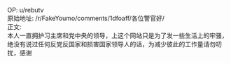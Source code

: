 
OP: u/rebutv  
原始地址: /r/FakeYoumo/comments/1dfoaff/各位警官好/  
正文:  
本人一直拥护习主席和党中央的领导，上这个网站只是为了发一些生活上的牢骚，绝没有说过任何反党反国家和损害国家领导人的话，为减少彼此的工作量请勿叨扰，感谢
